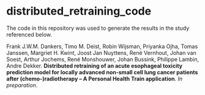 # distributed_retraining_code

The code in this repository was used to generate the results in the study referenced below.

Frank J.W.M. Dankers, Timo M. Deist, Robin Wijsman, Priyanka Ojha, Tomas  Janssen, Margriet H. Kwint, Joost Jan Nuyttens, René Vernhout, Johan van Soest, Arthur Jochems, René  Monshouwer, Johan Bussink, Philippe Lambin, Andre Dekker. __Distributed retraining of an acute esophageal toxicity prediction model for locally advanced non-small cell lung cancer patients after (chemo-)radiotherapy – A Personal Health Train application__. _In preparation_.
